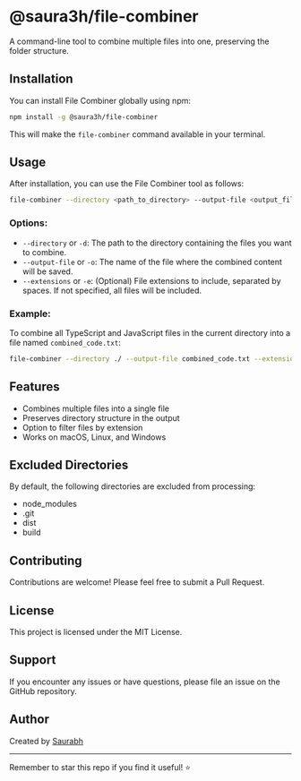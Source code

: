 # @saura3h/file-combiner

A command-line tool to combine multiple files into one, preserving the folder structure.

## Installation

You can install File Combiner globally using npm:

```bash
npm install -g @saura3h/file-combiner
```

This will make the `file-combiner` command available in your terminal.

## Usage

After installation, you can use the File Combiner tool as follows:

```bash
file-combiner --directory <path_to_directory> --output-file <output_filename> --extensions <file_extensions>
```

### Options:

- `--directory` or `-d`: The path to the directory containing the files you want to combine.
- `--output-file` or `-o`: The name of the file where the combined content will be saved.
- `--extensions` or `-e`: (Optional) File extensions to include, separated by spaces. If not specified, all files will be included.

### Example:

To combine all TypeScript and JavaScript files in the current directory into a file named `combined_code.txt`:

```bash
file-combiner --directory ./ --output-file combined_code.txt --extensions ts js
```

## Features

- Combines multiple files into a single file
- Preserves directory structure in the output
- Option to filter files by extension
- Works on macOS, Linux, and Windows

## Excluded Directories

By default, the following directories are excluded from processing:

- node_modules
- .git
- dist
- build

## Contributing

Contributions are welcome! Please feel free to submit a Pull Request.

## License

This project is licensed under the MIT License.

## Support

If you encounter any issues or have questions, please file an issue on the GitHub repository.

## Author

Created by [Saurabh](https://x.com/saurra3h)

---

Remember to star this repo if you find it useful! ⭐️
